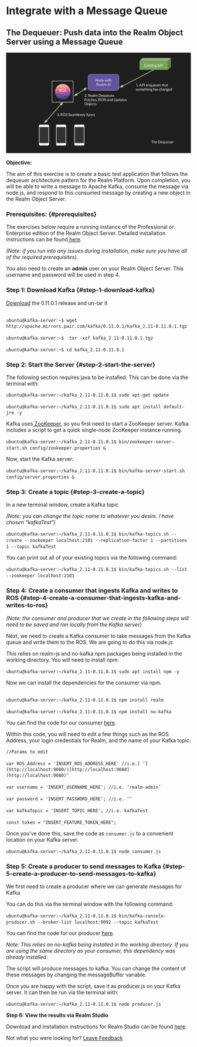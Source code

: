 # Integrate with a Message Queue

##  The Dequeuer: Push data into the Realm Object Server using a Message Queue 

![Example Architecture for Dequeueing Messages from a Message Queue ](../.gitbook/assets/dequeuer.png)

**Objective:**

The aim of this exercise is to create a basic test application that follows the dequeuer architecture pattern for the Realm Platform. Upon completion, you will be able to write a message to Apache Kafka, consume the message via node.js, and respond to this consumed message by creating a new object in the Realm Object Server.

### **Prerequisites:** {#prerequisites}

The exercises below require a running instance of the Professional or Enterprise edition of the Realm Object Server. Detailed installation instructions can be found[ here](https://realm.io/docs/realm-object-server/latest/index.html#install-realm-object-server).

_\(Note: if you run into any issues during installation, make sure you have all of the required prerequisites\)._

You also need to create an **admin** user on your Realm Object Server. This username and password will be used in step 4.

### **Step 1: Download Kafka** {#step-1-download-kafka}

[Download](https://www.apache.org/dyn/closer.cgi?path=/kafka/0.11.0.1/kafka_2.11-0.11.0.1.tgz) the 0.11.0.1 release and un-tar it

```text

ubuntu@kafka-server:~$ wget http://apache.mirrors.pair.com/kafka/0.11.0.1/kafka_2.11-0.11.0.1.tgz

ubuntu@kafka-server:~$  tar -xzf kafka_2.11-0.11.0.1.tgz

ubuntu@kafka-server:~$ cd kafka_2.11-0.11.0.1
```

### **Step 2: Start the Server** {#step-2-start-the-server}

The following section requires java to be installed. This can be done via the terminal with:

```text
ubuntu@kafka-server:~/kafka_2.11-0.11.0.1$ sudo apt-get update

ubuntu@kafka-server:~/kafka_2.11-0.11.0.1$ sudo apt install default-jre -y
```

Kafka uses[ ZooKeeper](https://zookeeper.apache.org/), so you first need to start a ZooKeeper server. Kafka includes a script to get a quick single-node ZooKeeper instance running.

`ubuntu@kafka-server:~/kafka_2.11-0.11.0.1$ bin/zookeeper-server-start.sh config/zookeeper.properties &`

Now, start the Kafka server:

`ubuntu@kafka-server:~/kafka_2.11-0.11.0.1$ bin/kafka-server-start.sh config/server.properties &`

### **Step 3: Create a topic** {#step-3-create-a-topic}

In a new terminal window, create a Kafka topic

_\(Note: you can change the topic name to whatever you desire. I have chosen "kafkaTest"\)_

`ubuntu@kafka-server:~/kafka_2.11-0.11.0.1$ bin/kafka-topics.sh --create --zookeeper localhost:2181 --replication-factor 1 --partitions 1 --topic kafkaTest`

You can print out all of your existing topics via the following command:

`ubuntu@kafka-server:~/kafka_2.11-0.11.0.1$ bin/kafka-topics.sh --list --zookeeper localhost:2181`

### **Step 4: Create a consumer that ingests Kafka and writes to ROS** {#step-4-create-a-consumer-that-ingests-kafka-and-writes-to-ros}

_\(Note: the consumer and producer that we create in the following steps will need to be saved and ran locally from the Kafka server\)_

Next, we need to create a Kafka consumer to take messages from the Kafka queue and write them to the ROS. We are going to do this via node.js

This relies on realm-js and no-kafka npm packages being installed in the working directory. You will need to install npm:

`ubuntu@kafka-server:~/kafka_2.11-0.11.0.1$ sudo apt install npm -y`

Now we can install the dependencies for the consumer via npm. 

```text

ubuntu@kafka-server:~/kafka_2.11-0.11.0.1$ npm install realm

ubuntu@kafka-server:~/kafka_2.11-0.11.0.1$ npm install no-kafka
```

You can find the code for our consumer [here](https://gist.github.com/mgeerling/69d7c661fdfb6ae2c2ab0c639a12dcd8).

Within this code, you will need to edit a few things such as the ROS Address, your login credentials for Realm, and the name of your Kafka topic:

```text
//Params to edit

var ROS_Address = 'INSERT_ROS_ADDRESS_HERE' //i.e.[ ‘](http://localhost:9080/)[http://localhost:9080](http://localhost:9080)’

var username = 'INSERT_USERNAME_HERE'; //i.e. ‘realm-admin’

var password = 'INSERT_PASSWORD_HERE'; //i.e. ‘’

var kafkaTopic = 'INSERT_TOPIC_HERE'; //i.e. kafkaTest

const token = "INSERT_FEATURE_TOKEN_HERE";
```

Once you’ve done this, save the code as `consumer.js` to a convenient location on your Kafka server.

`ubuntu@kafka-server:~/kafka_2.11-0.11.0.1$ node consumer.js`

### **Step 5: Create a producer to send messages to Kafka** {#step-5-create-a-producer-to-send-messages-to-kafka}

We first need to create a producer where we can generate messages for Kafka

You can do this via the terminal window with the following command:

`ubuntu@kafka-server:~/kafka_2.11-0.11.0.1$ bin/kafka-console-producer.sh --broker-list localhost:9092 --topic kafkaTest`

You can find the code for our producer [here](https://gist.github.com/mgeerling/86f76e2288147c5d31a92044331c21f8).

_Note: This relies on no-kafka being installed in the working directory. If you are using the same directory as your consumer, this dependency was already installed._

The script will produce messages to kafka. You can change the content of these messages by changing the messageBuffer variable.

Once you are happy with the script, save it as producer.js on your Kafka server. It can then be run via the terminal with:

`ubuntu@kafka-server:~/kafka_2.11-0.11.0.1$ node producer.js`

**Step 6: View the results via Realm Studio**

Download and installation instructions for Realm Studio can be found [here]().





Not what you were looking for? [Leave Feedback](https://www.getfeedback.com/r/uO1Zl0vE)

